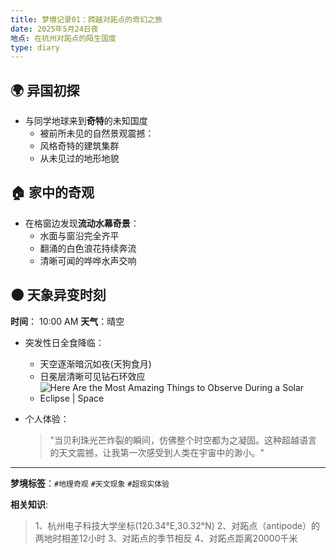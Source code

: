 ```yaml
---
title: 梦境记录01：跨越对跖点的奇幻之旅
date: 2025年5月24日夜
地点: 在杭州对跖点的陌生国度
type: diary
---
```




## 🌍 异国初探
- 与同学地球来到**奇特**的未知国度
  - 被前所未见的自然景观震撼：
  - 风格奇特的建筑集群
  - 从未见过的地形地貌

## 🏠 家中的奇观
- 在格窗边发现**流动水幕奇景**：
  - 水面与窗沿完全齐平
  - 翻涌的白色浪花持续奔流
  - 清晰可闻的哗哗水声交响

## 🌑 天象异变时刻
**时间**： 10:00 AM 
**天气**：晴空

- 突发性日全食降临：
  - 天空逐渐暗沉如夜(天狗食月)
  - 日冕层清晰可见钻石环效应
  - ![Here Are the Most Amazing Things to Observe During a Solar Eclipse | Space](https://cdn.mos.cms.futurecdn.net/CZ6QG3oQSt27Gfh5DDMFtS.jpg)
  
- 个人体验：
  > "当贝利珠光芒炸裂的瞬间，仿佛整个时空都为之凝固。这种超越语言的天文震撼，让我第一次感受到人类在宇宙中的渺小。"

---

**梦境标签**：`#地理奇观` `#天文现象` `#超现实体验`



**相关知识**:

>1、杭州电子科技大学坐标(120.34°E,30.32°N)
2、对跖点（antipode）的两地时相差12小时
3、对跖点的季节相反
4、对跖点距离20000千米

